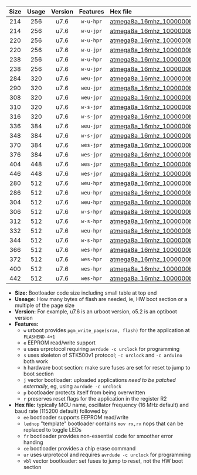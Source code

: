 |Size|Usage|Version|Features|Hex file|
|:-:|:-:|:-:|:-:|:--|
|214|256|u7.6|`w-u-hpr`|[atmega8a_16mhz_1000000bps_ur.hex](https://raw.githubusercontent.com/stefanrueger/urboot/main//atmega8a_16mhz_1000000bps_ur.hex)|
|214|256|u7.6|`w-u-jpr`|[atmega8a_16mhz_1000000bps_ur_vbl.hex](https://raw.githubusercontent.com/stefanrueger/urboot/main//atmega8a_16mhz_1000000bps_ur_vbl.hex)|
|220|256|u7.6|`w-u-hpr`|[atmega8a_16mhz_1000000bps_lednop_ur.hex](https://raw.githubusercontent.com/stefanrueger/urboot/main//atmega8a_16mhz_1000000bps_lednop_ur.hex)|
|220|256|u7.6|`w-u-jpr`|[atmega8a_16mhz_1000000bps_lednop_ur_vbl.hex](https://raw.githubusercontent.com/stefanrueger/urboot/main//atmega8a_16mhz_1000000bps_lednop_ur_vbl.hex)|
|238|256|u7.6|`w-u-hpr`|[atmega8a_16mhz_1000000bps_lednop_fr_ur.hex](https://raw.githubusercontent.com/stefanrueger/urboot/main//atmega8a_16mhz_1000000bps_lednop_fr_ur.hex)|
|238|256|u7.6|`w-u-jpr`|[atmega8a_16mhz_1000000bps_lednop_fr_ur_vbl.hex](https://raw.githubusercontent.com/stefanrueger/urboot/main//atmega8a_16mhz_1000000bps_lednop_fr_ur_vbl.hex)|
|284|320|u7.6|`weu-jpr`|[atmega8a_16mhz_1000000bps_ee_ur_vbl.hex](https://raw.githubusercontent.com/stefanrueger/urboot/main//atmega8a_16mhz_1000000bps_ee_ur_vbl.hex)|
|290|320|u7.6|`weu-jpr`|[atmega8a_16mhz_1000000bps_ee_lednop_ur_vbl.hex](https://raw.githubusercontent.com/stefanrueger/urboot/main//atmega8a_16mhz_1000000bps_ee_lednop_ur_vbl.hex)|
|308|320|u7.6|`weu-jpr`|[atmega8a_16mhz_1000000bps_ee_lednop_fr_ur_vbl.hex](https://raw.githubusercontent.com/stefanrueger/urboot/main//atmega8a_16mhz_1000000bps_ee_lednop_fr_ur_vbl.hex)|
|310|320|u7.6|`w-s-jpr`|[atmega8a_16mhz_1000000bps_vbl.hex](https://raw.githubusercontent.com/stefanrueger/urboot/main//atmega8a_16mhz_1000000bps_vbl.hex)|
|316|320|u7.6|`w-s-jpr`|[atmega8a_16mhz_1000000bps_lednop_vbl.hex](https://raw.githubusercontent.com/stefanrueger/urboot/main//atmega8a_16mhz_1000000bps_lednop_vbl.hex)|
|336|384|u7.6|`weu-jpr`|[atmega8a_16mhz_1000000bps_ee_lednop_fr_ce_ur_vbl.hex](https://raw.githubusercontent.com/stefanrueger/urboot/main//atmega8a_16mhz_1000000bps_ee_lednop_fr_ce_ur_vbl.hex)|
|348|384|u7.6|`w-s-jpr`|[atmega8a_16mhz_1000000bps_lednop_fr_vbl.hex](https://raw.githubusercontent.com/stefanrueger/urboot/main//atmega8a_16mhz_1000000bps_lednop_fr_vbl.hex)|
|370|384|u7.6|`wes-jpr`|[atmega8a_16mhz_1000000bps_ee_vbl.hex](https://raw.githubusercontent.com/stefanrueger/urboot/main//atmega8a_16mhz_1000000bps_ee_vbl.hex)|
|376|384|u7.6|`wes-jpr`|[atmega8a_16mhz_1000000bps_ee_lednop_vbl.hex](https://raw.githubusercontent.com/stefanrueger/urboot/main//atmega8a_16mhz_1000000bps_ee_lednop_vbl.hex)|
|404|448|u7.6|`wes-jpr`|[atmega8a_16mhz_1000000bps_ee_lednop_fr_vbl.hex](https://raw.githubusercontent.com/stefanrueger/urboot/main//atmega8a_16mhz_1000000bps_ee_lednop_fr_vbl.hex)|
|446|448|u7.6|`wes-jpr`|[atmega8a_16mhz_1000000bps_ee_lednop_fr_ce_vbl.hex](https://raw.githubusercontent.com/stefanrueger/urboot/main//atmega8a_16mhz_1000000bps_ee_lednop_fr_ce_vbl.hex)|
|280|512|u7.6|`weu-hpr`|[atmega8a_16mhz_1000000bps_ee_ur.hex](https://raw.githubusercontent.com/stefanrueger/urboot/main//atmega8a_16mhz_1000000bps_ee_ur.hex)|
|286|512|u7.6|`weu-hpr`|[atmega8a_16mhz_1000000bps_ee_lednop_ur.hex](https://raw.githubusercontent.com/stefanrueger/urboot/main//atmega8a_16mhz_1000000bps_ee_lednop_ur.hex)|
|304|512|u7.6|`weu-hpr`|[atmega8a_16mhz_1000000bps_ee_lednop_fr_ur.hex](https://raw.githubusercontent.com/stefanrueger/urboot/main//atmega8a_16mhz_1000000bps_ee_lednop_fr_ur.hex)|
|306|512|u7.6|`w-s-hpr`|[atmega8a_16mhz_1000000bps.hex](https://raw.githubusercontent.com/stefanrueger/urboot/main//atmega8a_16mhz_1000000bps.hex)|
|312|512|u7.6|`w-s-hpr`|[atmega8a_16mhz_1000000bps_lednop.hex](https://raw.githubusercontent.com/stefanrueger/urboot/main//atmega8a_16mhz_1000000bps_lednop.hex)|
|332|512|u7.6|`weu-hpr`|[atmega8a_16mhz_1000000bps_ee_lednop_fr_ce_ur.hex](https://raw.githubusercontent.com/stefanrueger/urboot/main//atmega8a_16mhz_1000000bps_ee_lednop_fr_ce_ur.hex)|
|344|512|u7.6|`w-s-hpr`|[atmega8a_16mhz_1000000bps_lednop_fr.hex](https://raw.githubusercontent.com/stefanrueger/urboot/main//atmega8a_16mhz_1000000bps_lednop_fr.hex)|
|366|512|u7.6|`wes-hpr`|[atmega8a_16mhz_1000000bps_ee.hex](https://raw.githubusercontent.com/stefanrueger/urboot/main//atmega8a_16mhz_1000000bps_ee.hex)|
|372|512|u7.6|`wes-hpr`|[atmega8a_16mhz_1000000bps_ee_lednop.hex](https://raw.githubusercontent.com/stefanrueger/urboot/main//atmega8a_16mhz_1000000bps_ee_lednop.hex)|
|400|512|u7.6|`wes-hpr`|[atmega8a_16mhz_1000000bps_ee_lednop_fr.hex](https://raw.githubusercontent.com/stefanrueger/urboot/main//atmega8a_16mhz_1000000bps_ee_lednop_fr.hex)|
|442|512|u7.6|`wes-hpr`|[atmega8a_16mhz_1000000bps_ee_lednop_fr_ce.hex](https://raw.githubusercontent.com/stefanrueger/urboot/main//atmega8a_16mhz_1000000bps_ee_lednop_fr_ce.hex)|

- **Size:** Bootloader code size including small table at top end
- **Useage:** How many bytes of flash are needed, ie, HW boot section or a multiple of the page size
- **Version:** For example, u7.6 is an urboot version, o5.2 is an optiboot version
- **Features:**
  + `w` urboot provides `pgm_write_page(sram, flash)` for the application at `FLASHEND-4+1`
  + `e` EEPROM read/write support
  + `u` uses urprotocol requiring `avrdude -c urclock` for programming
  + `s` uses skeleton of STK500v1 protocol; `-c urclock` and `-c arduino` both work
  + `h` hardware boot section: make sure fuses are set for reset to jump to boot section
  + `j` vector bootloader: uploaded applications *need to be patched externally*, eg, using `avrdude -c urclock`
  + `p` bootloader protects itself from being overwritten
  + `r` preserves reset flags for the application in the register R2
- **Hex file:** typically MCU name, oscillator frequency (16 MHz default) and baud rate (115200 default) followed by
  + `ee` bootloader supports EEPROM read/write
  + `lednop` "template" bootloader contains `mov rx,rx` nops that can be replaced to toggle LEDs
  + `fr` bootloader provides non-essential code for smoother error handing
  + `ce` bootloader provides a chip erase command
  + `ur` uses urprotocol and requires `avrdude -c urclock` for programming
  + `vbl` vector bootloader: set fuses to jump to reset, not the HW boot section

